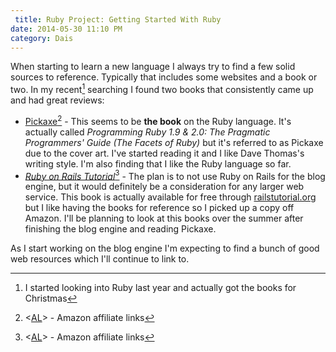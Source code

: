 ```yaml
---
 title: Ruby Project: Getting Started With Ruby
date: 2014-05-30 11:10 PM
category: Dais
---
```


When starting to learn a new language I always try to find a few solid sources to reference. Typically that includes some websites and a book or two. In my recent[^lastyear] searching I found two books that consistently came up and had great reviews:

* [Pickaxe](http://www.amazon.com/Programming-Ruby-1-9-2-0-Programmers/dp/1937785491/ref=zg_bs_6134006011_5?tag=coherit-20)[^aff] - This seems to be **the book** on the Ruby language. It's actually called *Programming Ruby 1.9 & 2.0: The Pragmatic Programmers' Guide (The Facets of Ruby)* but it's referred to as Pickaxe due to the cover art. I've started reading it and I like Dave Thomas's writing style. I'm also finding that I like the Ruby language so far.
* [*Ruby on Rails Tutorial*](http://www.amazon.com/Ruby-Rails-Tutorial-Addison-Wesley-Professional/dp/0321832051/ref=zg_bs_6134006011_6?tag=coherit-20)[^aff2] - The plan is to not use Ruby on Rails for the blog engine, but it would definitely be a consideration for any larger web service. This book is actually available for free through [railstutorial.org](http://www.railstutorial.org/book) but I like having the books for reference so I picked up a copy off Amazon. I'll be planning to look at this books over the summer after finishing the blog engine and reading Pickaxe.

As I start working on the blog engine I'm expecting to find a bunch of good web resources which I'll continue to link to.

[^lastyear]: I started looking into Ruby last year and actually got the books for Christmas

[^aff]: <[AL](/affiliate-disclaimer)> - Amazon affiliate links

[^aff2]: <[AL](/affiliate-disclaimer)> - Amazon affiliate links
